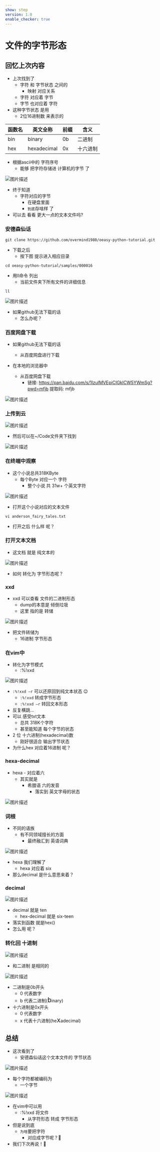 ```yaml
---
show: step
version: 1.0
enable_checker: true
---
```


# 文件的字节形态

## 回忆上次内容

- 上次找到了
	- 字符 和 字节状态 之间的
		- 映射 对应关系
	- 字符 对应着 字节
	- 字节 也对应着 字符
- 这种字节状态 是用 
	- 2位16进制数 来表示的

|函数名 |英文全称 | 前缀 | 含义 |
|---|---|---|---|
|bin |binary | 0b | 二进制 |
|hex |hexadecimal | 0x | 十六进制 |

- 根据ascii中的 字符序号
	- 能够 把字符存储进 计算机的字节 了

![图片描述](https://doc.shiyanlou.com/courses/uid1190679-20220925-1664108814250)

- 终于知道 
	- 字符对应的字节 
		- 在硬盘里面
		- `到底`存啥样 了
- 可以去 看看 更大一点的文本文件吗?



### 安德森仙话

```
git clone https://github.com/overmind1980/oeasy-python-tutorial.git
```

- 下载之后
	- 按下图 提示进入相应目录

```
cd oeasy-python-tutorial/samples/000016
```

- 用ll命令 列出
	- 当前文件夹下所有文件的详细信息

```
ll
```

![图片描述](https://doc.shiyanlou.com/courses/uid1190679-20220925-1664108951470)

- 如果github无法下载的话
	- 怎么办呢？

### 百度网盘下载

- 如果github无法下载的话
	- 从百度网盘进行下载

- 在本地的浏览器中
	- 从百度网盘下载
		- 链接: https://pan.baidu.com/s/1IzuIMVEpiCIGklCW5YWmSg?pwd=mfjb 提取码: mfjb

![图片描述](https://doc.shiyanlou.com/courses/uid1190679-20230323-1679529027270)

### 上传到云

![图片描述](https://doc.shiyanlou.com/courses/uid1190679-20230323-1679529172481)

- 然后可以在~/Code文件夹下找到

![图片描述](https://doc.shiyanlou.com/courses/uid1190679-20230329-1680091021646)

### 在终端中观察

- 这个小说总共318KByte
	- 每个Byte 对应一个 字符
		- 整个小说 共 31w+ 个英文字符

![图片描述](https://doc.shiyanlou.com/courses/uid1190679-20230323-1679529303342)

- 打开这个小说对应的文本文件 

```
vi anderson_fairy_tales.txt
```

- 打开之后 什么样 呢？

### 打开文本文档

- 这文档 就是 纯文本的

![图片描述](https://doc.shiyanlou.com/courses/uid1190679-20220925-1664109266044)

- 如何 转化为 字节形态呢？

### xxd

- xxd 可以查看 文件的二进制形态
	- dump的本意是 倾倒垃圾
	- 这里 指的是 转储

![图片描述](https://doc.shiyanlou.com/courses/uid1190679-20210303-1614751353811)

- 把文件转储为 
	- 16进制 字节形态

### 在vim中

- 转化为字节模式
	- :%!xxd

![图片描述](https://doc.shiyanlou.com/courses/uid1190679-20230330-1680137203613)

- `:%!xxd –r` 可以还原回到纯文本状态 😉
	- `:%!xxd` 转成字节形态
	- `:%!xxd –r` 转回文本形态
- 反复横跳...
- 可以 感受txt文本
	- 总共 318K个字符
	- 甚至能知道 每个字节的状态
- 2 位 十六进制(hexadecimal)数 
	- 刚好很适合 输出字节状态
- 为什么hex 对应着16进制 呢？

### hexa-decimal

- hexa - 对应着六
	- 其实就是
		- 希腊语 六的发音
			- 落实到 英文字母的状态

![图片描述](https://doc.shiyanlou.com/courses/uid1190679-20220303-1646313056225)

### 词根

- 不同的语族
	- 有不同领域擅长的方面
		- 最终融汇到 英语词典

![图片描述](https://doc.shiyanlou.com/courses/uid1190679-20230115-1673754385992)

- hexa 我们理解了 
	- hexa 对应着 six
- 那么decimal 是什么意思来着？

### decimal

![图片描述](https://doc.shiyanlou.com/courses/uid1190679-20230115-1673752501738)

- decimal 就是 ten
	- hex-decimal 就是 six-teen
- 落实到函数 就是hex()
- 怎么用 呢？

### 转化回 十进制

![图片描述](https://doc.shiyanlou.com/courses/uid1190679-20221003-1664805325276)

- 和二进制 是相同的

![图片描述](https://doc.shiyanlou.com/courses/uid1190679-20221003-1664806627902)

- 二进制是0b开头
	- 0 代表数字
	- b 代表二进制(<span style="font-size:24px">`b`</span>inary)
- 十六进制是0x开头
	- 0 代表数字
	- x 代表十六进制(he<span style="font-size:24px">`x`</span>adecimal)

## 总结

- 这次看到了
	- 安德森仙话这个文本文件的 字节状态

![图片描述](https://doc.shiyanlou.com/courses/uid1190679-20230330-1680137203613)

- 每个字符都被编码为
	- 一个字节

![图片描述](https://doc.shiyanlou.com/courses/uid1190679-20220925-1664108814250)

- 在vim中可以用
	- :%!xxd 将文件
		- 从字符形态 转成 字节形态
- 但是说到底
	- `为啥`要把字符 
		- 对应成字节呢？🤔
- 我们下次再说！👋